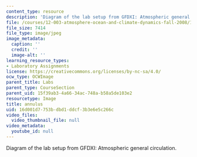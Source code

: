 ```yaml
---
content_type: resource
description: 'Diagram of the lab setup from GFDXI: Atmospheric general circulation.'
file: /courses/12-003-atmosphere-ocean-and-climate-dynamics-fall-2008/16d001d7753bdbd1ddcf3b3e6e5c266c_annulus.jpg
file_size: 7414
file_type: image/jpeg
image_metadata:
  caption: ''
  credit: ''
  image-alt: ''
learning_resource_types:
- Laboratory Assignments
license: https://creativecommons.org/licenses/by-nc-sa/4.0/
ocw_type: OCWImage
parent_title: Labs
parent_type: CourseSection
parent_uid: 15f39ab3-4a66-34ac-748a-b58a5de103e2
resourcetype: Image
title: annulus
uid: 16d001d7-753b-dbd1-ddcf-3b3e6e5c266c
video_files:
  video_thumbnail_file: null
video_metadata:
  youtube_id: null
---
```

Diagram of the lab setup from GFDXI: Atmospheric general circulation.